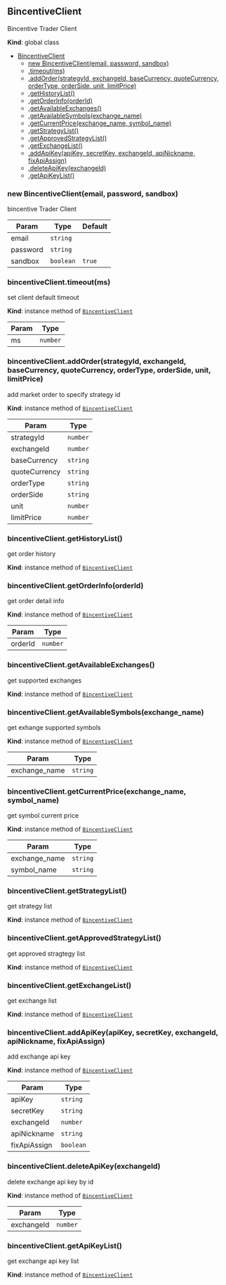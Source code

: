 <a name="BincentiveClient"></a>

## BincentiveClient
Bincentive Trader Client

**Kind**: global class  

* [BincentiveClient](#BincentiveClient)
    * [new BincentiveClient(email, password, sandbox)](#new_BincentiveClient_new)
    * [.timeout(ms)](#BincentiveClient+timeout)
    * [.addOrder(strategyId, exchangeId, baseCurrency, quoteCurrency, orderType, orderSide, unit, limitPrice)](#BincentiveClient+addOrder)
    * [.getHistoryList()](#BincentiveClient+getHistoryList)
    * [.getOrderInfo(orderId)](#BincentiveClient+getOrderInfo)
    * [.getAvailableExchanges()](#BincentiveClient+getAvailableExchanges)
    * [.getAvailableSymbols(exchange_name)](#BincentiveClient+getAvailableSymbols)
    * [.getCurrentPrice(exchange_name, symbol_name)](#BincentiveClient+getCurrentPrice)
    * [.getStrategyList()](#BincentiveClient+getStrategyList)
    * [.getApprovedStrategyList()](#BincentiveClient+getApprovedStrategyList)
    * [.getExchangeList()](#BincentiveClient+getExchangeList)
    * [.addApiKey(apiKey, secretKey, exchangeId, apiNickname, fixApiAssign)](#BincentiveClient+addApiKey)
    * [.deleteApiKey(exchangeId)](#BincentiveClient+deleteApiKey)
    * [.getApiKeyList()](#BincentiveClient+getApiKeyList)

<a name="new_BincentiveClient_new"></a>

### new BincentiveClient(email, password, sandbox)
bincentive Trader Client


| Param | Type | Default |
| --- | --- | --- |
| email | <code>string</code> |  | 
| password | <code>string</code> |  | 
| sandbox | <code>boolean</code> | <code>true</code> | 

<a name="BincentiveClient+timeout"></a>

### bincentiveClient.timeout(ms)
set client default timeout

**Kind**: instance method of [<code>BincentiveClient</code>](#BincentiveClient)  

| Param | Type |
| --- | --- |
| ms | <code>number</code> | 

<a name="BincentiveClient+addOrder"></a>

### bincentiveClient.addOrder(strategyId, exchangeId, baseCurrency, quoteCurrency, orderType, orderSide, unit, limitPrice)
add market order to specify strategy id

**Kind**: instance method of [<code>BincentiveClient</code>](#BincentiveClient)  

| Param | Type |
| --- | --- |
| strategyId | <code>number</code> | 
| exchangeId | <code>number</code> | 
| baseCurrency | <code>string</code> | 
| quoteCurrency | <code>string</code> | 
| orderType | <code>string</code> | 
| orderSide | <code>string</code> | 
| unit | <code>number</code> | 
| limitPrice | <code>number</code> | 

<a name="BincentiveClient+getHistoryList"></a>

### bincentiveClient.getHistoryList()
get order history

**Kind**: instance method of [<code>BincentiveClient</code>](#BincentiveClient)  
<a name="BincentiveClient+getOrderInfo"></a>

### bincentiveClient.getOrderInfo(orderId)
get order detail info

**Kind**: instance method of [<code>BincentiveClient</code>](#BincentiveClient)  

| Param | Type |
| --- | --- |
| orderId | <code>number</code> | 

<a name="BincentiveClient+getAvailableExchanges"></a>

### bincentiveClient.getAvailableExchanges()
get supported exchanges

**Kind**: instance method of [<code>BincentiveClient</code>](#BincentiveClient)  
<a name="BincentiveClient+getAvailableSymbols"></a>

### bincentiveClient.getAvailableSymbols(exchange_name)
get exhange supported symbols

**Kind**: instance method of [<code>BincentiveClient</code>](#BincentiveClient)  

| Param | Type |
| --- | --- |
| exchange_name | <code>string</code> | 

<a name="BincentiveClient+getCurrentPrice"></a>

### bincentiveClient.getCurrentPrice(exchange_name, symbol_name)
get symbol current price

**Kind**: instance method of [<code>BincentiveClient</code>](#BincentiveClient)  

| Param | Type |
| --- | --- |
| exchange_name | <code>string</code> | 
| symbol_name | <code>string</code> | 

<a name="BincentiveClient+getStrategyList"></a>

### bincentiveClient.getStrategyList()
get strategy list

**Kind**: instance method of [<code>BincentiveClient</code>](#BincentiveClient)  
<a name="BincentiveClient+getApprovedStrategyList"></a>

### bincentiveClient.getApprovedStrategyList()
get approved stragtegy list

**Kind**: instance method of [<code>BincentiveClient</code>](#BincentiveClient)  
<a name="BincentiveClient+getExchangeList"></a>

### bincentiveClient.getExchangeList()
get exchange list

**Kind**: instance method of [<code>BincentiveClient</code>](#BincentiveClient)  
<a name="BincentiveClient+addApiKey"></a>

### bincentiveClient.addApiKey(apiKey, secretKey, exchangeId, apiNickname, fixApiAssign)
add exchange api key

**Kind**: instance method of [<code>BincentiveClient</code>](#BincentiveClient)  

| Param | Type |
| --- | --- |
| apiKey | <code>string</code> | 
| secretKey | <code>string</code> | 
| exchangeId | <code>number</code> | 
| apiNickname | <code>string</code> | 
| fixApiAssign | <code>boolean</code> | 

<a name="BincentiveClient+deleteApiKey"></a>

### bincentiveClient.deleteApiKey(exchangeId)
delete exchange api key by id

**Kind**: instance method of [<code>BincentiveClient</code>](#BincentiveClient)  

| Param | Type |
| --- | --- |
| exchangeId | <code>number</code> | 

<a name="BincentiveClient+getApiKeyList"></a>

### bincentiveClient.getApiKeyList()
get exchange api key list

**Kind**: instance method of [<code>BincentiveClient</code>](#BincentiveClient)  
